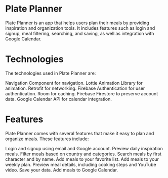 # Plate Planner
Plate Planner is an app that helps users plan their meals by providing inspiration and organization tools. It includes features such as login and signup, meal filtering, searching, and saving, as well as integration with Google Calendar.

# Technologies
The technologies used in Plate Planner are:

Navigation Component for navigation.
Lottie Animation Library for animation.
Retrofit for networking.
Firebase Authentication for user authentication.
Room for caching.
Firebase Firestore to preserve account data.
Google Calendar API for calendar integration.

# Features
Plate Planner comes with several features that make it easy to plan and organize meals. These features include:

Login and signup using email and Google account.
Preview daily inspiration meals.
Filter meals based on country and categories.
Search meals by first character and by name.
Add meals to your favorite list.
Add meals to your weekly plan.
Preview meal details, including cooking steps and YouTube video.
Save your data.
Add meals to Google Calendar.
